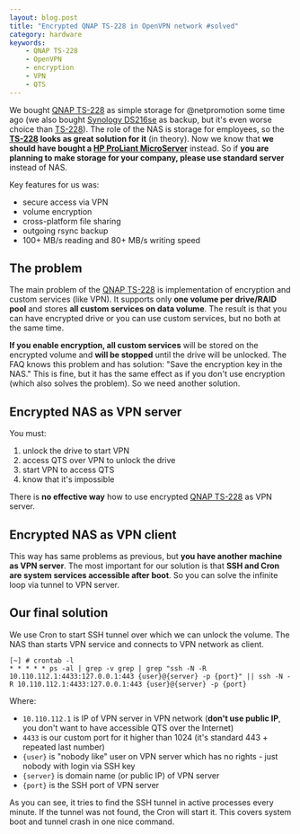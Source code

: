 ```yaml
---
layout: blog.post
title: "Encrypted QNAP TS-228 in OpenVPN network #solved"
category: hardware
keywords:
    - QNAP TS-228
    - OpenVPN
    - encryption
    - VPN
    - QTS
---
```


We bought [QNAP TS-228] as simple storage for @netpromotion some time ago (we also bought [Synology DS216se] as backup, but it's even worse choice than [TS-228]).
The role of the NAS is storage for employees, so the **[TS-228] looks as great solution for it** (in theory).
Now we know that **we should have bought a [HP ProLiant MicroServer]** instead.
So if **you are planning to make storage for your company, please use standard server** instead of NAS.

Key features for us was:

 * secure access via VPN
 * volume encryption
 * cross-platform file sharing
 * outgoing rsync backup
 * 100+ MB/s reading and 80+ MB/s writing speed


## The problem

The main problem of the [QNAP TS-228] is implementation of encryption and custom services (like VPN).
It supports only **one volume per drive/RAID pool** and stores **all custom services on data volume**.
The result is that you can have encrypted drive or you can use custom services, but no both at the same time.

**If you enable encryption, all custom services** will be stored on the encrypted volume and **will be stopped** until the drive will be unlocked.
The FAQ knows this problem and has solution:
"Save the encryption key in the NAS."
This is fine, but it has the same effect as if you don't use encryption (which also solves the problem).
So we need another solution.


## Encrypted NAS as VPN server

You must:

 1. unlock the drive to start VPN
 2. access QTS over VPN to unlock the drive
 3. start VPN to access QTS
 4. know that it's impossible

There is **no effective way** how to use encrypted [QNAP TS-228] as VPN server.


## Encrypted NAS as VPN client

This way has same problems as previous, but **you have another machine as VPN server**.
The most important for our solution is that **SSH and Cron are system services accessible after boot**.
So you can solve the infinite loop via tunnel to VPN server.


## Our final solution

We use Cron to start SSH tunnel over which we can unlock the volume.
The NAS than starts VPN service and connects to VPN network as client.

```
[~] # crontab -l
* * * * * ps -al | grep -v grep | grep "ssh -N -R 10.110.112.1:4433:127.0.0.1:443 {user}@{server} -p {port}" || ssh -N -R 10.110.112.1:4433:127.0.0.1:443 {user}@{server} -p {port}
```

Where:
 * `10.110.112.1` is IP of VPN server in VPN network (**don't use public IP**, you don't want to have accessible QTS over the Internet)
 * `4433` is our custom port for it higher than 1024 (it's standard 443 + repeated last number)
 * `{user}` is "nobody like" user on VPN server which has no rights - just nobody with login via SSH key
 * `{server}` is domain name (or public IP) of VPN server
 * `{port}` is the SSH port of VPN server

As you can see, it tries to find the SSH tunnel in active processes every minute.
If the tunnel was not found, the Cron will start it.
This covers system boot and tunnel crash in one nice command.



[QNAP TS-228]:https://www.qnap.com/en-us/product/ts-228
[TS-228]:https://www.qnap.com/en-us/product/ts-228
[Synology DS216se]:https://www.synology.com/en-us/products/DS216se
[HP ProLiant MicroServer]:https://www.google.com/search?q=HP+ProLiant+MicroServer
